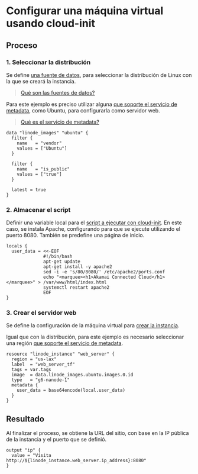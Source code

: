 # Configurar una máquina virtual usando cloud-init

## Proceso
### 1. Seleccionar la distribución
   
Se define [una fuente de datos](https://registry.terraform.io/providers/linode/linode/latest/docs/data-sources/images#filter), para seleccionar la distribución de Linux con la que se creará la instancia.

> [Qué son las fuentes de datos?](https://developer.hashicorp.com/terraform/language/data-sources)

Para este ejemplo es preciso utilizar alguna [que soporte el servicio de metadata](https://www.linode.com/docs/products/compute/compute-instances/guides/metadata/?tabs=linode-cli,macos#availability), como Ubuntu, para configurarla como servidor web.

> [Qué es el servicio de metadata?](https://www.linode.com/docs/products/compute/compute-instances/guides/metadata/?tabs=linode-cli,macos#)

```
data "linode_images" "ubuntu" {
  filter {
    name   = "vendor"
    values = ["Ubuntu"]
  }

  filter {
    name   = "is_public"
    values = ["true"]
  }

  latest = true
}
```

### 2. Almacenar el script

Definir una variable local para el [script a ejecutar con cloud-init](https://www.linode.com/docs/products/compute/compute-instances/guides/metadata/?tabs=linode-cli%2Cmacos#add-user-data). En este caso, se instala Apache, configurando para que se ejecute utilizando el puerto 8080. También se predefine una página de inicio.

```
locals {
  user_data = <<-EOF
              #!/bin/bash
              apt-get update
              apt-get install -y apache2
              sed -i -e 's/80/8080/' /etc/apache2/ports.conf
              echo "<marquee><h1>Akamai Connected Cloud</h1></marquee>" > /var/www/html/index.html
              systemctl restart apache2
              EOF
}
```

### 3. Crear el servidor web

Se define la configuración de la máquina virtual para [crear la instancia](https://registry.terraform.io/providers/linode/linode/latest/docs/resources/instance). 

Igual que con la distribución, para este ejemplo es necesario seleccionar una región [que soporte el servicio de metadata](https://www.linode.com/docs/products/compute/compute-instances/guides/metadata/?tabs=linode-cli,macos#availability).

```
resource "linode_instance" "web_server" {
  region = "us-lax"
  label  = "web_server_tf"
  tags = var.tags
  image  = data.linode_images.ubuntu.images.0.id
  type   = "g6-nanode-1"
  metadata {
    user_data = base64encode(local.user_data)
  }
}
```

## Resultado

Al finalizar el proceso, se obtiene la URL del sitio, con base en la IP pública de la instancia y el puerto que se definió.

```
output "ip" {
  value = "Visita http://${linode_instance.web_server.ip_address}:8080"
}
```
